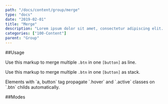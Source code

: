 ```yaml
---
path: "/docs/content/group/merge"
type: "docs"
date: "2019-02-01"
title: "Merge"
description: "Lorem ipsum dolor sit amet, consectetur adipiscing elit. Nunc tempus laoreet leo sit amet iaculis."
categories: ["100-Content"]
parent: "Group"
---
```


##Usage

Use this markup to merge multiple `.btn` in one `[button]` as line.

<script type="text/plain" class="language-markup">
  <button type="button" class="group">
  
    <span class="group_inner">
      <span class="btn">
        <span><!-- content --></span>
      </span>
    </span>

    <span class="group_inner">
      <span class="btn">
        <span><!-- content --></span>
      </span>
    </span>
    
  </button>
</script>

Use this markup to merge multiple `.btn` in one `[button]` as stack.

<script type="text/plain" class="language-markup">
  <button type="button" class="group">
  
    <span class="group_inner">
      <span class="btn">
        <span><!-- content --></span>
      </span>
      
      <span class="btn">
        <span><!-- content --></span>
      </span>
      
    </span>
  </button>
</script>

<div class="alert">
  <div class="alert_content">
    Elements with `a, button` tag propagate `.hover` and `.active` classes on `.btn` childs automatically.
  </div>
</div>

##Modes

<demo>
  <demovanilla src="demos/inline/docs/content/group/merge-line" name="line">
  </demovanilla>
  <demovanilla src="demos/inline/docs/content/group/merge-stack" name="stack">
  </demovanilla>
</demo>
